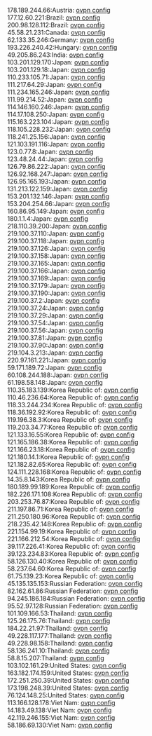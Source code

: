 178.189.244.66:Austria: [ovpn config](vpn/178_189_244_66.ovpn)  
177.12.60.221:Brazil: [ovpn config](vpn/177_12_60_221.ovpn)  
200.98.128.112:Brazil: [ovpn config](vpn/200_98_128_112.ovpn)  
45.58.21.231:Canada: [ovpn config](vpn/45_58_21_231.ovpn)  
62.133.35.246:Germany: [ovpn config](vpn/62_133_35_246.ovpn)  
193.226.240.42:Hungary: [ovpn config](vpn/193_226_240_42.ovpn)  
49.205.86.243:India: [ovpn config](vpn/49_205_86_243.ovpn)  
103.201.129.170:Japan: [ovpn config](vpn/103_201_129_170.ovpn)  
103.201.129.18:Japan: [ovpn config](vpn/103_201_129_18.ovpn)  
110.233.105.71:Japan: [ovpn config](vpn/110_233_105_71.ovpn)  
111.217.64.29:Japan: [ovpn config](vpn/111_217_64_29.ovpn)  
111.234.165.246:Japan: [ovpn config](vpn/111_234_165_246.ovpn)  
111.99.214.52:Japan: [ovpn config](vpn/111_99_214_52.ovpn)  
114.146.160.246:Japan: [ovpn config](vpn/114_146_160_246.ovpn)  
114.17.108.250:Japan: [ovpn config](vpn/114_17_108_250.ovpn)  
115.163.223.104:Japan: [ovpn config](vpn/115_163_223_104.ovpn)  
118.105.228.232:Japan: [ovpn config](vpn/118_105_228_232.ovpn)  
118.241.25.156:Japan: [ovpn config](vpn/118_241_25_156.ovpn)  
121.103.191.116:Japan: [ovpn config](vpn/121_103_191_116.ovpn)  
123.0.77.8:Japan: [ovpn config](vpn/123_0_77_8.ovpn)  
123.48.24.44:Japan: [ovpn config](vpn/123_48_24_44.ovpn)  
126.79.86.222:Japan: [ovpn config](vpn/126_79_86_222.ovpn)  
126.92.168.247:Japan: [ovpn config](vpn/126_92_168_247.ovpn)  
126.95.165.193:Japan: [ovpn config](vpn/126_95_165_193.ovpn)  
131.213.122.159:Japan: [ovpn config](vpn/131_213_122_159.ovpn)  
153.201.132.146:Japan: [ovpn config](vpn/153_201_132_146.ovpn)  
153.204.254.66:Japan: [ovpn config](vpn/153_204_254_66.ovpn)  
160.86.95.149:Japan: [ovpn config](vpn/160_86_95_149.ovpn)  
180.1.1.4:Japan: [ovpn config](vpn/180_1_1_4.ovpn)  
218.110.39.200:Japan: [ovpn config](vpn/218_110_39_200.ovpn)  
219.100.37.110:Japan: [ovpn config](vpn/219_100_37_110.ovpn)  
219.100.37.118:Japan: [ovpn config](vpn/219_100_37_118.ovpn)  
219.100.37.126:Japan: [ovpn config](vpn/219_100_37_126.ovpn)  
219.100.37.158:Japan: [ovpn config](vpn/219_100_37_158.ovpn)  
219.100.37.165:Japan: [ovpn config](vpn/219_100_37_165.ovpn)  
219.100.37.166:Japan: [ovpn config](vpn/219_100_37_166.ovpn)  
219.100.37.169:Japan: [ovpn config](vpn/219_100_37_169.ovpn)  
219.100.37.179:Japan: [ovpn config](vpn/219_100_37_179.ovpn)  
219.100.37.190:Japan: [ovpn config](vpn/219_100_37_190.ovpn)  
219.100.37.2:Japan: [ovpn config](vpn/219_100_37_2.ovpn)  
219.100.37.24:Japan: [ovpn config](vpn/219_100_37_24.ovpn)  
219.100.37.29:Japan: [ovpn config](vpn/219_100_37_29.ovpn)  
219.100.37.54:Japan: [ovpn config](vpn/219_100_37_54.ovpn)  
219.100.37.56:Japan: [ovpn config](vpn/219_100_37_56.ovpn)  
219.100.37.81:Japan: [ovpn config](vpn/219_100_37_81.ovpn)  
219.100.37.90:Japan: [ovpn config](vpn/219_100_37_90.ovpn)  
219.104.3.213:Japan: [ovpn config](vpn/219_104_3_213.ovpn)  
220.97.161.221:Japan: [ovpn config](vpn/220_97_161_221.ovpn)  
59.171.189.72:Japan: [ovpn config](vpn/59_171_189_72.ovpn)  
60.108.244.188:Japan: [ovpn config](vpn/60_108_244_188.ovpn)  
61.198.58.148:Japan: [ovpn config](vpn/61_198_58_148.ovpn)  
110.35.183.139:Korea Republic of: [ovpn config](vpn/110_35_183_139.ovpn)  
110.46.236.64:Korea Republic of: [ovpn config](vpn/110_46_236_64.ovpn)  
118.33.244.234:Korea Republic of: [ovpn config](vpn/118_33_244_234.ovpn)  
118.36.192.92:Korea Republic of: [ovpn config](vpn/118_36_192_92.ovpn)  
119.196.38.3:Korea Republic of: [ovpn config](vpn/119_196_38_3.ovpn)  
119.203.34.77:Korea Republic of: [ovpn config](vpn/119_203_34_77.ovpn)  
121.133.16.55:Korea Republic of: [ovpn config](vpn/121_133_16_55.ovpn)  
121.165.186.38:Korea Republic of: [ovpn config](vpn/121_165_186_38.ovpn)  
121.166.23.18:Korea Republic of: [ovpn config](vpn/121_166_23_18.ovpn)  
121.180.14.1:Korea Republic of: [ovpn config](vpn/121_180_14_1.ovpn)  
121.182.82.65:Korea Republic of: [ovpn config](vpn/121_182_82_65.ovpn)  
124.111.228.168:Korea Republic of: [ovpn config](vpn/124_111_228_168.ovpn)  
14.35.8.143:Korea Republic of: [ovpn config](vpn/14_35_8_143.ovpn)  
180.189.99.189:Korea Republic of: [ovpn config](vpn/180_189_99_189.ovpn)  
182.226.171.108:Korea Republic of: [ovpn config](vpn/182_226_171_108.ovpn)  
203.253.76.87:Korea Republic of: [ovpn config](vpn/203_253_76_87.ovpn)  
211.197.86.71:Korea Republic of: [ovpn config](vpn/211_197_86_71.ovpn)  
211.250.180.96:Korea Republic of: [ovpn config](vpn/211_250_180_96.ovpn)  
218.235.42.148:Korea Republic of: [ovpn config](vpn/218_235_42_148.ovpn)  
221.154.99.19:Korea Republic of: [ovpn config](vpn/221_154_99_19.ovpn)  
221.166.212.54:Korea Republic of: [ovpn config](vpn/221_166_212_54.ovpn)  
39.117.226.41:Korea Republic of: [ovpn config](vpn/39_117_226_41.ovpn)  
39.123.234.83:Korea Republic of: [ovpn config](vpn/39_123_234_83.ovpn)  
58.126.130.40:Korea Republic of: [ovpn config](vpn/58_126_130_40.ovpn)  
58.237.64.60:Korea Republic of: [ovpn config](vpn/58_237_64_60.ovpn)  
61.75.139.23:Korea Republic of: [ovpn config](vpn/61_75_139_23.ovpn)  
45.135.135.153:Russian Federation: [ovpn config](vpn/45_135_135_153.ovpn)  
82.162.61.86:Russian Federation: [ovpn config](vpn/82_162_61_86.ovpn)  
94.245.186.184:Russian Federation: [ovpn config](vpn/94_245_186_184.ovpn)  
95.52.97.128:Russian Federation: [ovpn config](vpn/95_52_97_128.ovpn)  
101.109.166.53:Thailand: [ovpn config](vpn/101_109_166_53.ovpn)  
125.26.175.76:Thailand: [ovpn config](vpn/125_26_175_76.ovpn)  
184.22.21.97:Thailand: [ovpn config](vpn/184_22_21_97.ovpn)  
49.228.117.177:Thailand: [ovpn config](vpn/49_228_117_177.ovpn)  
49.228.98.158:Thailand: [ovpn config](vpn/49_228_98_158.ovpn)  
58.136.241.10:Thailand: [ovpn config](vpn/58_136_241_10.ovpn)  
58.8.15.207:Thailand: [ovpn config](vpn/58_8_15_207.ovpn)  
103.102.161.29:United States: [ovpn config](vpn/103_102_161_29.ovpn)  
163.182.174.159:United States: [ovpn config](vpn/163_182_174_159.ovpn)  
172.251.250.39:United States: [ovpn config](vpn/172_251_250_39.ovpn)  
173.198.248.39:United States: [ovpn config](vpn/173_198_248_39.ovpn)  
76.124.148.25:United States: [ovpn config](vpn/76_124_148_25.ovpn)  
113.166.128.178:Viet Nam: [ovpn config](vpn/113_166_128_178.ovpn)  
14.183.49.138:Viet Nam: [ovpn config](vpn/14_183_49_138.ovpn)  
42.119.246.155:Viet Nam: [ovpn config](vpn/42_119_246_155.ovpn)  
58.186.69.130:Viet Nam: [ovpn config](vpn/58_186_69_130.ovpn)  

